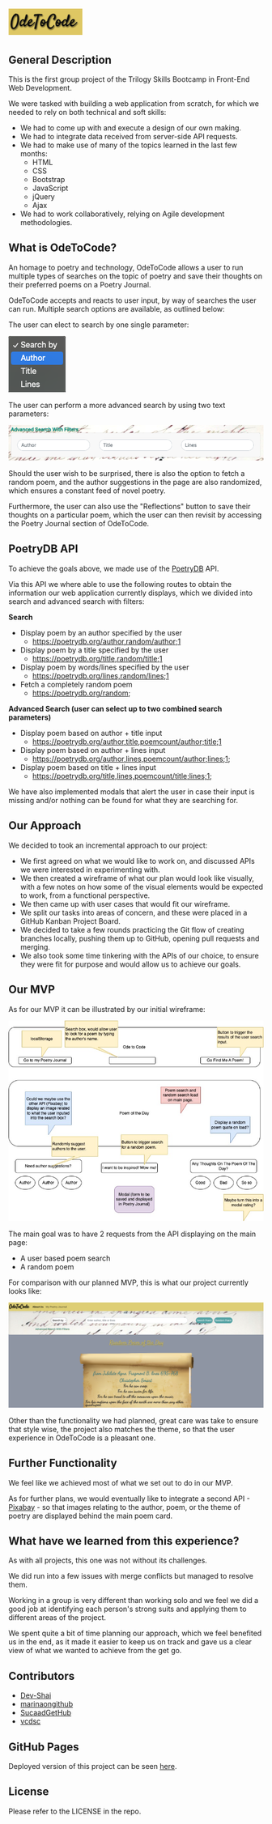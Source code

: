 # ![OdeToCode](./docs/OdeToCode.png)

## **General Description**

This is the first group project of the Trilogy Skills Bootcamp in Front-End Web Development.

We were tasked with building a web application from scratch, for which we needed to rely on both technical and soft skills:

- We had to come up with and execute a design of our own making.
- We had to integrate data received from server-side API requests.
- We had to make use of many of the topics learned in the last few months:
  - HTML
  - CSS
  - Bootstrap
  - JavaScript
  - jQuery
  - Ajax
- We had to work collaboratively, relying on Agile development methodologies.

## **What is OdeToCode?**

An homage to poetry and technology, OdeToCode allows a user to run multiple types of searches on the topic of poetry and save their thoughts on their preferred poems on a Poetry Journal.

OdeToCode accepts and reacts to user input, by way of searches the user can run. Multiple search options are available, as outlined below:

The user can elect to search by one single parameter:

![Search](./docs/Search.png)

The user can perform a more advanced search by using two text parameters:

![Advanced-Search](./docs/Advanced-Search.png)

Should the user wish to be surprised, there is also the option to fetch a random poem, and the author suggestions in the page are also randomized, which ensures a constant feed of novel poetry.

Furthermore, the user can also use the "Reflections" button to save their thoughts on a particular poem, which the user can then revisit by accessing the Poetry Journal section of OdeToCode.

## **PoetryDB API**

To achieve the goals above, we made use of the [PoetryDB](https://poetrydb.org/index.html) API.

Via this API we where able to use the following routes to obtain the information our web application currently displays, which we divided into search and advanced search with filters:

**Search**

- Display poem by an author specified by the user
  - https://poetrydb.org/author,random/author;1
- Display poem by a title specified by the user
  - https://poetrydb.org/title,random/title;1
- Display poem by words/lines specified by the user
  - https://poetrydb.org/lines,random/lines;1
- Fetch a completely random poem
  - https://poetrydb.org/random;

**Advanced Search (user can select up to two combined search parameters)**

- Display poem based on author + title input
  - https://poetrydb.org/author,title,poemcount/author;title;1
- Display poem based on author + lines input
  - https://poetrydb.org/author,lines,poemcount/author;lines;1;
- Display poem based on title + lines input
  - https://poetrydb.org/title,lines,poemcount/title;lines;1;

We have also implemented modals that alert the user in case their input is missing and/or nothing can be found for what they are searching for.

## **Our Approach**

We decided to took an incremental approach to our project:

- We first agreed on what we would like to work on, and discussed APIs we were interested in experimenting with.
- We then created a wireframe of what our plan would look like visually, with a few notes on how some of the visual elements would be expected to work, from a functional perspective.
- We then came up with user cases that would fit our wireframe.
- We split our tasks into areas of concern, and these were placed in a GitHub Kanban Project Board.
- We decided to take a few rounds practicing the Git flow of creating branches locally, pushing them up to GitHub, opening pull requests and merging.
- We also took some time tinkering with the APIs of our choice, to ensure they were fit for purpose and would allow us to achieve our goals.

## **Our MVP**

As for our MVP it can be illustrated by our initial wireframe:

![Wireframe.jpg](./docs/Wireframe.jpg)

The main goal was to have 2 requests from the API displaying on the main page:

- A user based poem search
- A random poem

For comparison with our planned MVP, this is what our project currently looks like:

![MVP](./docs/MVP.png)

Other than the functionality we had planned, great care was take to ensure that style wise, the project also matches the theme, so that the user experience in OdeToCode is a pleasant one.

## **Further Functionality**

We feel like we achieved most of what we set out to do in our MVP.

As for further plans, we would eventually like to integrate a second API - [Pixabay](https://pixabay.com/api/docs/) - so that images relating to the author, poem, or the theme of poetry are displayed behind the main poem card.

## **What have we learned from this experience?**

As with all projects, this one was not without its challenges.

We did run into a few issues with merge conflicts but managed to resolve them.

Working in a group is very different than working solo and we feel we did a good job at identifying each person's strong suits and applying them to different areas of the project.

We spent quite a bit of time planning our approach, which we feel benefited us in the end, as it made it easier to keep us on track and gave us a clear view of what we wanted to achieve from the get go.

<!-- ## **Project Presentation**
 -->

## **Contributors**

- [Dev-Shai](https://github.com/Dev-Shai)
- [marinaongithub](https://github.com/marinaongithub)
- [SucaadGetHub](https://github.com/SucaadGetHub)
- [vcdsc](https://github.com/vcdsc)

## **GitHub Pages**

Deployed version of this project can be seen [here](https://marinabtc.github.io/OdeToCode/index.html).

## **License**

Please refer to the LICENSE in the repo.
